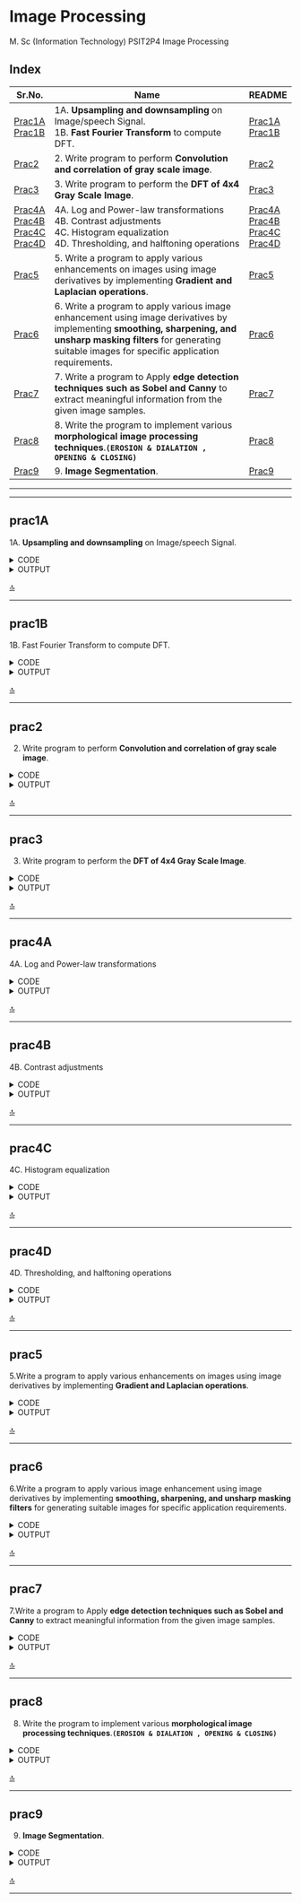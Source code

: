 # Image Processing

M. Sc (Information Technology)
PSIT2P4 Image Processing

## Index

| Sr.No. | Name | README |
|---	|---	|---	|
| [Prac1A](/MscIT/Semester%202/ImageProcessing/Practical%201/)  <br> [Prac1B](/MscIT/Semester%202/ImageProcessing/Practical%201/) | 1A. **Upsampling and downsampling** on Image/speech Signal. <br> 1B. **Fast Fourier Transform** to compute DFT. 	| [Prac1A](#prac1A) <br> [Prac1B](#prac1B) |
| [Prac2](/MscIT/Semester%202/ImageProcessing/Practical%202/) 	| 2. Write program to perform **Convolution and correlation of gray scale image**. 	| [Prac2](#prac2) 	|
|  [Prac3](/MscIT/Semester%202/ImageProcessing/Practical%203/)	|  3. Write program to perform the **DFT of 4x4 Gray Scale Image**. 	| [Prac3](#prac3) 	|
| [Prac4A](/MscIT/Semester%202/ImageProcessing/Practical%201/)  <br> [Prac4B](/MscIT/Semester%202/ImageProcessing/Practical%201/) <br> [Prac4C](/MscIT/Semester%202/ImageProcessing/Practical%201/) <br> [Prac4D](/MscIT/Semester%202/ImageProcessing/Practical%201/)	| 4A. Log and Power-law transformations <br> 4B. Contrast adjustments <br> 4C. Histogram equalization <br> 4D. Thresholding, and halftoning operations 	|  [Prac4A](#prac4A) <br> [Prac4B](#prac4B)	<br> [Prac4C](#prac4C) <br> [Prac4D](#prac4D) |
|  [Prac5](/MscIT/Semester%202/ImageProcessing/Practical%205/)	| 5. Write a program to apply various enhancements on images using image derivatives by implementing **Gradient and Laplacian operations**. 	|  [Prac5](#prac5)	|
| [Prac6](/MscIT/Semester%202/ImageProcessing/Practical%206/) 	| 6. Write a program to apply various image enhancement using image derivatives by implementing **smoothing, sharpening, and unsharp masking filters** for generating suitable images for specific application requirements. 	| [Prac6](#prac6) 	|
| [Prac7](/MscIT/Semester%202/ImageProcessing/Practical%207/) 	| 7. Write a program to Apply **edge detection techniques such as Sobel and Canny** to extract meaningful information from the given image samples. 	|  [Prac7](#prac7)	|
|  [Prac8](/MscIT/Semester%202/ImageProcessing/Practical%208/)	| 8. Write the program to implement various **morphological image processing techniques**.**`(EROSION & DIALATION , OPENING & CLOSING)`** 	| [Prac8](#prac8) 	|
|  [Prac9](/MscIT/Semester%202/ImageProcessing/Practical%209/)	| 9. **Image Segmentation**. 	| [Prac9](#prac9) 	|


******************
---------------------

## prac1A

1A. **Upsampling and downsampling** on Image/speech Signal.


<details>
<summary>CODE</summary>


```python
# Downsampling

import os 
os.sys.path 
import cv2 
import matplotlib.pyplot as plt 
import numpy as np 

img1 = cv2.imread('F:/GitHub/Practical_BscIT_MscIT_Ninad/MscIT/Semester 2/ImageProcessing/Dataset/nativeplace.jpg', 0) 
[m, n] = img1.shape 
print('Original Image Shape:', m, n) 
print('Original Image:') 
plt.imshow(img1, cmap="gray") 
f = 4
img2 = np.zeros((m//f, n//f), dtype=int)
for i in range(0, m, f): 
 for j in range(0, n, f): 
  try: 
   img2[i//f][j//f] = img1[i][j] 
  except IndexError: 
   pass 	

[a, b] = img2.shape 
print('Down Sampled Image Shape:', a, b) 
print("-----------------------")
print('Down Sampled Image:') 
plt.imshow(img2, cmap="gray")


```

```python

# Upsampling
img3 = np.zeros((m, n), dtype=int)

for i in range(0, m-1, f): 
    for j in range(0, n-1, f): 
        try:
            img3[i, j] = img2[i//f][j//f]
        except IndexError: 
            pass	

for i in range(1, m-(f-1), f): 
    for j in range(0, n-(f-1)): 
        img3[i:i+(f-1), j] = img3[i-1, j] 

for i in range(0, m-1): 
    for j in range(1, n-1, f): 
        img3[i, j:j+(f-1)] = img3[i, j-1] 

[c, d] = img3.shape 

print('Original Image Shape:', m, n)
print("-----------------------") 
print('Down Sampled Image Shape:', a, b) 
print("-----------------------") 
print('UP Sampled Image Shape:', c, d) 
print("-----------------------") 

print('Up Sampled Image:') 
plt.imshow(img3, cmap="gray")


```

</details>



<details>
<summary>OUTPUT</summary>

<img src="https://github.com/NinadKarlekar/TestRepoNK/assets/88243315/e091006b-da31-4b50-a876-47b35522faf3" width="400px"  alt ="DIP_prac1A_1">

<img src="https://github.com/NinadKarlekar/TestRepoNK/assets/88243315/409e6978-39f3-424f-89d5-b22451734957" width="400px"  alt ="DIP_prac1A_2">

<img src="https://github.com/NinadKarlekar/TestRepoNK/assets/88243315/2cedeb09-766b-4bc2-972b-9cf5c6b55ad6" width="400px"  alt ="DIP_prac1A_3">

<img src="https://github.com/NinadKarlekar/TestRepoNK/assets/88243315/fdbd751b-41d3-46b5-aa78-fac723631b32" width="400px"  alt ="DIP_prac1A_4">


</details>


[🔝](#index)

**************

## prac1B

1B. Fast Fourier Transform to compute DFT.


<details>
<summary>CODE</summary>


```python
import os 
os.sys.path 
import cv2 
import matplotlib.pyplot as plt 
import numpy as np 

# scipy.stats.signaltonoise() was deprecated in scipy 0.16.0 and removed in 1.0.0. 
import numpy as np
def signaltonoise(a, axis=0, ddof=0):
    a = np.asanyarray(a)
    m = a.mean(axis)
    sd = a.std(axis=axis, ddof=ddof)
    return np.where(sd == 0, 0, m/sd)
import numpy as np
import matplotlib.pyplot as plt
from PIL import Image

im = np.array(Image.open('F:/GitHub/Practical_BscIT_MscIT_Ninad/MscIT/Semester 2/ImageProcessing/Dataset/elephant.jpg').convert('L'))
freq = np.fft.fft2(im)
im1 = np.fft.ifft2(freq).real
snr = signaltonoise(im1, axis=None)

print('SNR for the image obtained after reconstruction = ' + str(snr))
assert(np.allclose(im, im1))

plt.figure(figsize=(20, 10))
plt.subplot(121), plt.imshow(im, cmap='gray'), plt.axis('off')
plt.title('Original Image', size=20)
plt.subplot(122), plt.imshow(im1, cmap='gray'), plt.axis('off')
plt.title('Image Obtained after Reconstruction', size=20)
plt.show()

```



</details>



<details>
<summary>OUTPUT</summary>

<img src="https://github.com/NinadKarlekar/TestRepoNK/assets/88243315/2a6b831f-212e-44c1-a0e6-b22cf5d56047" width="600px"  alt ="DIP_prac1B_1">




</details>


[🔝](#index)

**************

## prac2

2. Write program to perform **Convolution and correlation of gray scale image**.


<details>
<summary>CODE</summary>


```python
# Import libraries
import cv2
import numpy as np
import matplotlib.pyplot as plt

image = cv2.imread('F:/GitHub/Practical_BscIT_MscIT_Ninad/MscIT/Semester 2/ImageProcessing/Dataset/nativeplace.jpg')
image = cv2.cvtColor(image, cv2.COLOR_BGR2RGB)
fig, ax = plt.subplots(1, figsize=(12,8))
plt.imshow(image)

abc=np.ones((3,3))
kernel = np.ones((3, 3), np.float32) / 9
img = cv2.filter2D(image, -1, kernel)
fig, ax = plt.subplots(1,2,figsize=(10,6))
ax[0].imshow(image)
ax[1].imshow(img)

#Sharpning
kernel = np.array([[0, -1, 0],
                   [-1, 5, -1],
                   [0, -1, 0]])
img = cv2.filter2D(image, -1, kernel)
fig, ax = plt.subplots(1,2,figsize=(10,6))
ax[0].imshow(image)
ax[1].imshow(img)
```


</details>



<details>
<summary>OUTPUT</summary>

<img src="https://github.com/NinadKarlekar/TestRepoNK/assets/88243315/8fd2643f-9df2-4ce0-833e-f758900cc1b6" width="600px"  alt ="DIP_prac2_1">

<img src="https://github.com/NinadKarlekar/TestRepoNK/assets/88243315/2b019fb5-a0bf-4f92-b66e-063452c476ce" width="600px"  alt ="DIP_prac2_2">

<img src="https://github.com/NinadKarlekar/TestRepoNK/assets/88243315/8fd2643f-9df2-4ce0-833e-f758900cc1b6" width="600px"  alt ="DIP_prac2_3">


</details>


[🔝](#index)

**************

## prac3

3. Write program to perform the **DFT of 4x4 Gray Scale Image**. 


<details>
<summary>CODE</summary>


```python
#importing packages 
import numpy as np
import cv2
from matplotlib import pyplot as plt

#getting the input image and convert to grayscale 
img = cv2.imread('F:/GitHub/Practical_BscIT_MscIT_Ninad/MscIT/Semester 2/ImageProcessing/Dataset/Dog.jpg', 0)

# Transform the image to improve the speed in the Fourier transform calculation
rows, cols = img.shape
optimalRows = cv2.getOptimalDFTSize(rows)
optimalCols = cv2.getOptimalDFTSize(cols)
optimalImg = np.zeros((optimalRows, optimalCols))
optimalImg[:rows, :cols] = img

# Calculate the discrete Fourier transform
dft = cv2.dft(np.float32(optimalImg), flags=cv2.DFT_COMPLEX_OUTPUT)
dft_shift = np.fft.fftshift(dft)

# output of CV2.dft() function will be 3-D numpy array, for 2-D Output, 2D DFT as two-part complex and real part.
f_complex = dft_shift[:, :, 0] + 1j * dft_shift[:, :, 1]
f_abs = np.abs(f_complex) + 1 # lie between 1 and 1e6
f_bounded = 20 * np.log(f_abs)
f_img = 255 * f_bounded / np.max(f_bounded)
f_img = f_img.astype(np.uint8)


# Reconstruct the image using the inverse Fourier transform
i_shift = np.fft.ifftshift(dft_shift)
result = cv2.idft(i_shift)
result = cv2.magnitude(result[:, :, 0], result[:, :, 1])

# #Displaying input image, grayscale image, DFT of the Input Image 
images = [optimalImg, f_img, result]
imageTitles = ['Input image', ' DFT ', 'Reconstructed image']

for i in range(len(images)):
    plt.subplot(1, 3, i + 1)
    plt.imshow(images[i], cmap='gray')
    plt.title(imageTitles[i])
    plt.xticks([])
    plt.yticks([])
plt.show()
# for hold the Display until key press 
cv2.waitKey()
cv2.destroyAllWindows()
```



</details>



<details>
<summary>OUTPUT</summary>

<img src="https://github.com/NinadKarlekar/TestRepoNK/assets/88243315/9cd931f0-f6e0-410a-9378-084d058763f3" width="600px"  alt ="DIP_prac3_1">



</details>


[🔝](#index)

**************

## prac4A

4A. Log and Power-law transformations 


<details>
<summary>CODE</summary>


```python
import cv2
import numpy as np
import matplotlib.pyplot as plt

# Open the image.
img = cv2.imread('F:/GitHub/Practical_BscIT_MscIT_Ninad/MscIT/Semester 2/ImageProcessing/Dataset/sample.jpg')

# Apply log transform.
c = 255/(np.log(1 + np.max(img)))
log_transformed = c * np.log(1 + img)

# Specify the data type.
log_transformed = np.array(log_transformed, dtype = np.uint8)

# Save the output.
cv2.imwrite('F:/GitHub/Practical_BscIT_MscIT_Ninad/MscIT/Semester 2/ImageProcessing/Dataset/log_transformed.jpg', log_transformed)

plt.imshow(img)
plt.show()
plt.imshow(log_transformed)
plt.show()

```

```python

import cv2
import numpy as np
  
# Open the image.
img = cv2.imread('F:/GitHub/Practical_BscIT_MscIT_Ninad/MscIT/Semester 2/ImageProcessing/Dataset/sample.jpg')
plt.imshow(img)
plt.show()
# Trying 4 gamma values.
for gamma in [0.1, 0.5, 1.2, 2.2,5]:
      
    # Apply gamma correction.
    gamma_corrected = np.array(255*(img / 255) ** gamma, dtype = 'uint8')
  
    # Save edited images.
    cv2.imwrite('F:/GitHub/Practical_BscIT_MscIT_Ninad/MscIT/Semester 2/ImageProcessing/Dataset/gamma_transformed'+str(gamma)+'.jpg', gamma_corrected)

    plt.imshow(gamma_corrected)
    plt.show()
```

</details>



<details>
<summary>OUTPUT</summary>

<img src="https://github.com/NinadKarlekar/TestRepoNK/assets/88243315/50e0bfd1-b04d-45f3-b6f3-ad1124bbdcfc" width="300px"  alt ="DIP_prac4A_1">

<img src="https://github.com/NinadKarlekar/TestRepoNK/assets/88243315/a22adcbe-1222-417c-9b72-d475378a3e26" width="300px"  alt ="DIP_prac4A_2">

<img src="https://github.com/NinadKarlekar/TestRepoNK/assets/88243315/b3f52dee-90c1-4f60-93ff-4d6c9b6f83cc" width="300px"  alt ="DIP_prac4A_3">

<img src="https://github.com/NinadKarlekar/TestRepoNK/assets/88243315/1330874b-8c21-45d0-867d-2884472a831a" width="300px"  alt ="DIP_prac4A_4">

<img src="https://github.com/NinadKarlekar/TestRepoNK/assets/88243315/ac290902-7762-4426-ad30-1f3382ec4182" width="300px"  alt ="DIP_prac4A_5">

<img src="https://github.com/NinadKarlekar/TestRepoNK/assets/88243315/25698af8-f0b0-488c-bed1-99339e3bcd48" width="300px"  alt ="DIP_prac4A_6">

<img src="https://github.com/NinadKarlekar/TestRepoNK/assets/88243315/4ba08f1b-2ec9-4a87-851e-5c5e9873a0be" width="300px"  alt ="DIP_prac4A_7">

<img src="https://github.com/NinadKarlekar/TestRepoNK/assets/88243315/a6d301b9-183c-4c88-adc4-80bc73c79c7a" width="300px"  alt ="DIP_prac4A_8">


</details>


[🔝](#index)

**************

## prac4B

4B. Contrast adjustments


<details>
<summary>CODE</summary>


```python
import numpy as np
from skimage.io import imread
from skimage.color import rgb2gray
from skimage import data, img_as_float, img_as_ubyte, exposure, io, color
from PIL import Image, ImageEnhance, ImageFilter
from scipy import ndimage, misc 
import matplotlib.pyplot as pylab 
import cv2

def plot_image(image, title=""):
  pylab.title(title, size=10) 
  pylab.imshow(image) 
  pylab.axis('off')

def plot_hist(r,g,b,title=""):
   r,g,b=img_as_ubyte(r),img_as_ubyte(g),img_as_ubyte(b) 
   pylab.hist(np.array(r).ravel(),bins=256, range=(0,256),color='r',alpha=0.3) 
   pylab.hist(np.array(g).ravel(),bins=256, range=(0,256),color='g',alpha=0.3)
   pylab.hist(np.array(b).ravel(),bins=256, range=(0,256),color='b',alpha=0.3)
   pylab.xlabel('Pixel Values', size=20) 
   pylab.ylabel('Frequency',size=20)
   pylab.title(title,size=10)

im=Image.open('F:/GitHub/Practical_BscIT_MscIT_Ninad/MscIT/Semester 2/ImageProcessing/Dataset/Dog.jpg') 
im_r,im_g,im_b=im.split() 
pylab.style.use('ggplot')
pylab.figure(figsize=(15,5))
pylab.subplot(121) 
plot_image(im)
pylab.subplot(122)
plot_hist(im_r,im_g,im_b)
pylab.show()
def contrast(c):
  return 0 if c<50 else (255 if c>150 else int((255*c-22950)/48))


imc=im.point(contrast) 
im_rc,im_gc,im_bc=imc.split() 
pylab.style.use('ggplot')
pylab.figure(figsize=(15,5))
pylab.subplot(121)
plot_image(imc) 
pylab.subplot(122) 
plot_hist(im_rc,im_gc,im_bc)
pylab.yscale('log')
pylab.show()
```



</details>



<details>
<summary>OUTPUT</summary>

<img src="https://github.com/NinadKarlekar/TestRepoNK/assets/88243315/dff31b49-617a-4e85-839c-06618c1ffc06" width="600px"  alt ="DIP_prac4B_1">

<img src="https://github.com/NinadKarlekar/TestRepoNK/assets/88243315/d56f5c24-395c-47f6-b512-ed3a42c576d9" width="600px"  alt ="DIP_prac4B_2">


</details>


[🔝](#index)

**************

## prac4C

4C. Histogram equalization


<details>
<summary>CODE</summary>


```python
#Histogram equalization
import cv2
from matplotlib import pyplot as plt
img = cv2.imread('F:/GitHub/Practical_BscIT_MscIT_Ninad/MscIT/Semester 2/ImageProcessing/Dataset/Dog.jpg',0)

hist = cv2.calcHist([img],[0],None,[256],[0,256])
eq = cv2.equalizeHist(img)
cdf = hist.cumsum()
cdfnmhist = cdf * hist.max()/ cdf.max()
histeq = cv2.calcHist([eq],[0],None,[256],[0,256])
cdfeq = histeq.cumsum()
cdfnmhisteq = cdfeq * histeq.max()/ cdf.max()
plt.subplot(221), plt.imshow(img,'gray')
plt.subplot(222), plt.plot(hist), plt.plot(cdfnmhist)
plt.subplot(223), plt.imshow(eq,'gray')
plt.subplot(224), plt.plot(histeq), plt.plot(cdfnmhisteq)
plt.xlim([0,256])

```



</details>



<details>
<summary>OUTPUT</summary>

<img src="https://github.com/NinadKarlekar/TestRepoNK/assets/88243315/934c0ac1-a761-47df-8e76-13ae0731168f" width="600px"  alt ="DIP_prac4C_1">




</details>


[🔝](#index)

**************

## prac4D

4D. Thresholding, and halftoning operations 


<details>
<summary>CODE</summary>


```python
#4D. Thresholding, and halftoning operations 
import cv2 as cv
import numpy as np
from matplotlib import pyplot as plt
img = cv.imread('F:/GitHub/Practical_BscIT_MscIT_Ninad/MscIT/Semester 2/ImageProcessing/Dataset/sunflower.jpg',0)
ret,thresh1 = cv.threshold(img,127,255,cv.THRESH_BINARY)
ret,thresh2 = cv.threshold(img,127,255,cv.THRESH_BINARY_INV)
ret,thresh3 = cv.threshold(img,127,255,cv.THRESH_TRUNC)
ret,thresh4 = cv.threshold(img,127,255,cv.THRESH_TOZERO)
ret,thresh5 = cv.threshold(img,127,255,cv.THRESH_TOZERO_INV)
titles = ['Original Image','BINARY','BINARY_INV','TRUNC','TOZERO','TOZERO_INV']
images = [img, thresh1, thresh2, thresh3, thresh4, thresh5]
for i in range(6):
    plt.subplot(2,3,i+1),plt.imshow(images[i],'gray',vmin=0,vmax=255)
    plt.title(titles[i])
    plt.xticks([]),plt.yticks([])
plt.show()
```



</details>



<details>
<summary>OUTPUT</summary>

<img src="https://github.com/NinadKarlekar/TestRepoNK/assets/88243315/1a7c14ef-0c99-442c-a0c4-55e19a367fbf" width="600px"  alt ="DIP_prac4D_1">




</details>


[🔝](#index)

**************

## prac5

5.Write a program to apply various enhancements on images using image derivatives by implementing **Gradient and Laplacian operations**. 


<details>
<summary>CODE</summary>


```python
import numpy as np
from scipy import signal, misc, ndimage
from skimage import filters, feature, img_as_float 
from skimage.io import imread
from skimage.color import rgb2gray 
from PIL import Image, ImageFilter 
import matplotlib.pylab as pylab
from skimage.transform import rescale

def plot_image(image, title=""):
 pylab.title(title, size=20),
 pylab.imshow(image) 
 pylab.axis('off')
def plot_hist(r,g,b,title=""):
   r,g,b=img_as_ubyte(r),img_as_ubyte(g),img_as_ubyte(b) 
   pylab.hist(np.array(r).ravel(),bins=256, range=(0,256),color='r',alpha=0.3) 
   pylab.hist(np.array(g).ravel(),bins=256, range=(0,256),color='g',alpha=0.3)
   pylab.hist(np.array(b).ravel(),bins=256, range=(0,256),color='b',alpha=0.3)
   pylab.xlabel('Pixel Values', size=20) 
   pylab.ylabel('Frequency',size=20)
   pylab.title(title,size=10)
ker_x=[[-1,1]]
ker_y=[[-1],[1]] 
im=rgb2gray(imread('F:/GitHub/Practical_BscIT_MscIT_Ninad/MscIT/Semester 2/ImageProcessing/Dataset/sunflower.jpg')) 
im_x=signal.convolve2d(im,ker_x,mode='same') 
im_y=signal.convolve2d(im,ker_y,mode='same')
im_mag=np.sqrt(im_x**2+im_y**2) 
im_dir=np.arctan(im_y/im_x)
pylab.gray() 
pylab.figure(figsize=(30,20))
pylab.subplot(231)
plot_image(im,'Original') 
pylab.subplot(232) 
plot_image(im_x,'Gradian_x') 
pylab.subplot(233) 
plot_image(im_y,'Grad+y') 
pylab.subplot(234)
plot_image(im_mag,'||grad||') 
pylab.subplot(235) 
plot_image(im_dir, r'$\theta$') 
pylab.subplot(236)
pylab.plot(range(im.shape[1]), im[0,:], 'b-', label=r'$f(x,y)|_{x=0}$', linewidth=5)
pylab.plot(range(im.shape[1]), im_x[0,:], 'r-', label=r'$grad_x (f(x,y))|_{x=0}$') 
pylab.title(r'$grad_x (f(x,y))|_{x=0}$',size=30)
pylab.legend(prop={'size':20}) 
pylab.show()
```

```python
#LAPLACIAN
ker_laplacian=[[0,-1,0],
[-1,4,-1],
[0,-1,0]]
im=rgb2gray(imread('F:/GitHub/Practical_BscIT_MscIT_Ninad/MscIT/Semester 2/ImageProcessing/Dataset/sunflower.jpg')) 
im1=np.clip(signal.convolve2d(im, ker_laplacian, mode='same'),0,1) 
pylab.gray()
pylab.figure(figsize=(20,10)) 
pylab.subplot(121)
plot_image(im, 'Original')
pylab.subplot(122)
plot_image(im1,'laplacian Convolved') 
pylab.show()

```

</details>



<details>
<summary>OUTPUT</summary>

<img src="https://github.com/NinadKarlekar/TestRepoNK/assets/88243315/17b6e6b1-7584-41b8-a46f-4d31ccbfb8cf" width="600px"  alt ="DIP_prac5_1">

<img src="https://github.com/NinadKarlekar/TestRepoNK/assets/88243315/acab5f97-16b6-4871-9498-563c41a7c817" width="600px"  alt ="DIP_prac5_2">


</details>


[🔝](#index)

**************

## prac6

6.Write a program to apply various image enhancement using image derivatives by implementing **smoothing, sharpening, and unsharp masking filters** for generating suitable images for specific application requirements. 


<details>
<summary>CODE</summary>


```python
import numpy as np
from scipy import signal, misc, ndimage
from skimage import filters, feature, img_as_float 
from skimage.io import imread
from skimage.color import rgb2gray 
from PIL import Image, ImageFilter 
import matplotlib.pylab as pylab
from skimage.transform import rescale

def plot_hist(r,g,b,title=""):
   r,g,b=img_as_ubyte(r),img_as_ubyte(g),img_as_ubyte(b) 
   pylab.hist(np.array(r).ravel(),bins=256, range=(0,256),color='r',alpha=0.3) 
   pylab.hist(np.array(g).ravel(),bins=256, range=(0,256),color='g',alpha=0.3)
   pylab.hist(np.array(b).ravel(),bins=256, range=(0,256),color='b',alpha=0.3)
   pylab.xlabel('Pixel Values', size=20) 
   pylab.ylabel('Frequency',size=20)
   pylab.title(title,size=10)

def plot_image(image, title=""):
  pylab.title(title, size=10)
  pylab.imshow(image) 
  pylab.axis('off')

# sharpening of images
from skimage.filters import laplace 
im=rgb2gray(imread('F:/GitHub/Practical_BscIT_MscIT_Ninad/MscIT/Semester 2/ImageProcessing/Dataset/sunflower.jpg')) 
im1=np.clip(laplace(im)+im,0,1) 
pylab.figure(figsize=(10,15))
pylab.subplot(121), plot_image(im, 'Original Image') 
pylab.subplot(122), plot_image(im1,'Sharpened Image') 
pylab.tight_layout()
pylab.show()

```


</details>



<details>
<summary>OUTPUT</summary>

<img src="https://github.com/NinadKarlekar/TestRepoNK/assets/88243315/3c35b047-8b53-4819-87ac-9213fedc74d9" width="600px"  alt ="DIP_prac6_1">


</details>


[🔝](#index)

**************

## prac7

7.Write a program to Apply **edge detection techniques such as Sobel and Canny** to extract meaningful information from the given image samples. 


<details>
<summary>CODE</summary>


```python
import numpy as np
from scipy import signal, misc, ndimage
from skimage import filters, feature, img_as_float 
from skimage.io import imread
from skimage.color import rgb2gray 
from PIL import Image, ImageFilter 
import matplotlib.pylab as pylab
from skimage.transform import rescale

def plot_image(image, title=""):
  pylab.title(title, size=10)
  pylab.imshow(image) 
  pylab.axis('off')

def plot_hist(r,g,b,title=""):
   r,g,b=img_as_ubyte(r),img_as_ubyte(g),img_as_ubyte(b) 
   pylab.hist(np.array(r).ravel(),bins=256, range=(0,256),color='r',alpha=0.3) 
   pylab.hist(np.array(g).ravel(),bins=256, range=(0,256),color='g',alpha=0.3)
   pylab.hist(np.array(b).ravel(),bins=256, range=(0,256),color='b',alpha=0.3)
   pylab.xlabel('Pixel Values', size=20) 
   pylab.ylabel('Frequency',size=20)
   pylab.title(title,size=10)


# Edge Detectors with scikit-image-Prewitt, roberts, sobel, scharr, laplace 
im=Image.open('F:/GitHub/Practical_BscIT_MscIT_Ninad/MscIT/Semester 2/ImageProcessing/Dataset/sunflower.jpg').convert('L')
im = img_as_float(im)  # convert to floating point dtype
pylab.gray() 
pylab.figure(figsize=(15,15))
pylab.subplot(3,2,1), plot_image(im,'Original Image') 
edges=filters.roberts(im)
pylab.subplot(3,2,2), plot_image(edges,'Roberts')

edges=filters.scharr(im)
pylab.subplot(3,2,3), plot_image(edges,'Scharr')

edges=filters.sobel(im)
pylab.subplot(3,2,4), plot_image(edges,'Sobel')

edges=filters.prewitt(im)
pylab.subplot(3,2,5), plot_image(edges,'Prewitt')

edges=np.clip(filters.laplace(im), 0,1) 
pylab.subplot(3,2,6), plot_image(edges,'Laplace') 
pylab.subplots_adjust(wspace=0.1,hspace=0.1) 
pylab.show()

```

```python
#SOBEL
im = Image.open('F:/GitHub/Practical_BscIT_MscIT_Ninad/MscIT/Semester 2/ImageProcessing/Dataset/sunflower.jpg').convert('L') 
im_array = np.array(im)
pylab.gray()
pylab.figure(figsize=(15,15)) 
pylab.subplot(2,2,1), plot_image(im,'Original')
pylab.subplot(2,2,2) 
edges_x=filters.sobel_h(im_array) 
plot_image(np.clip(edges_x,0,1),'sobel_x')

pylab.subplot(2,2,3) 
edges_y=filters.sobel_v(im_array) 
plot_image(np.clip(edges_y,0,1),'Sobel_y')

pylab.subplot(2,2,4) 
edges=filters.sobel(im_array) 
plot_image(np.clip(edges,0,1),'Sobel')

pylab.subplots_adjust(wspace=0.1,hspace=0.1)
pylab.show()

```

```python
#CANNY
import matplotlib.pyplot as plt 
from scipy import ndimage as ndi
from skimage.util import random_noise 
from skimage import feature

# Generate noisy image of a square
image = np.zeros((128, 128), dtype=float) 
image[32:-32, 32:-32] = 1

image = ndi.rotate(image, 15, mode='constant') 
image = ndi.gaussian_filter(image, 4)
image = random_noise(image, mode='speckle', mean=0.05)

# Compute the Canny filter for two values of sigma 
edges1 = feature.canny(image)
edges2 = feature.canny(image, sigma=3)

# display results
fig, ax = plt.subplots(nrows=1, ncols=3, figsize=(8, 3))

ax[0].imshow(image, cmap='gray') 
ax[0].set_title('noisy image', fontsize=10)

ax[1].imshow(edges1, cmap='gray') 
ax[1].set_title(r'Canny filter, $\sigma=1$', fontsize=10)

ax[2].imshow(edges2, cmap='gray') 
ax[2].set_title(r'Canny filter, $\sigma=3$', fontsize=10)

for a in ax: 
    a.axis('off')
fig.tight_layout() 
plt.show()

```

</details>



<details>
<summary>OUTPUT</summary>

<img src="https://github.com/NinadKarlekar/TestRepoNK/assets/88243315/67f15e6b-2ad2-4736-8150-a71aaf0f3520" width="600px"  alt ="DIP_prac7_1">

<img src="https://github.com/NinadKarlekar/TestRepoNK/assets/88243315/b241b5e8-73d2-46f6-9e66-8bab252c4f3b" width="600px"  alt ="DIP_prac7_2">

<img src="https://github.com/NinadKarlekar/TestRepoNK/assets/88243315/3184f134-e572-4208-9aad-701796bce436" width="600px"  alt ="DIP_prac7_3">


</details>


[🔝](#index)

**************

## prac8

8. Write the program to implement various **morphological image processing techniques**.**`(EROSION & DIALATION , OPENING & CLOSING)`**


<details>
<summary>CODE</summary>


```python
import cv2
import numpy as np
from matplotlib import pyplot as plt 

# For colab
# from google.colab.patches import cv2_imshow 

%matplotlib inline

from matplotlib import pyplot as plt
img = cv2.imread('F:/GitHub/Practical_BscIT_MscIT_Ninad/MscIT/Semester 2/ImageProcessing/Dataset/411525.jpg', 0) 
ret, bw_img = cv2.threshold(img, 127, 255, cv2.THRESH_BINARY)
  
# converting to its binary form
bw = cv2.threshold(img, 127, 255, cv2.THRESH_BINARY)
 
kernel = np.ones((5, 5), np.uint8)
img_erosion = cv2.erode(img, kernel,iterations=1)
img_dilation = cv2.dilate(img, kernel,iterations=1)
  
plt.figure(figsize=(5,5))
plt.imshow(img,cmap="gray")
plt.axis('off')
plt.title("ORIGINAL IMAGE")
plt.show()

plt.figure(figsize=(5,5))
plt.imshow(img_erosion,)
plt.axis('off')
plt.title("EROSION")
plt.show()

plt.figure(figsize=(5,5))
plt.imshow(img_dilation,cmap="gray")
plt.axis('off')
plt.title("DILATION")
plt.show()
cv2.waitKey(0)

```

```python
#Image opening and closing

from skimage.morphology import binary_opening, binary_closing, binary_erosion, binary_dilation, disk 
from skimage.color import rgb2gray 
from skimage.io import imread
from PIL import Image, ImageFilter 
import matplotlib.pylab as pylab
from skimage.transform import rescale
import numpy as np
from scipy import signal, misc, ndimage
from skimage import filters, feature, img_as_float

def plot_image(image, title=""):
  pylab.title(title, size=10)
  pylab.imshow(image) 
  pylab.axis('off')


im = rgb2gray(imread('F:/GitHub/Practical_BscIT_MscIT_Ninad/MscIT/Semester 2/ImageProcessing/Dataset/circles1.jpg'))
im[im <= 0.5] = 0
im[im > 0.5] = 1 
pylab.gray() 
pylab.figure(figsize=(20,10))
pylab.subplot(1,3,1), plot_image(im, 'original') 
im1 = binary_opening(im, disk(6))
pylab.subplot(1,3,2), plot_image(im1, 'opening with disk size ' + str(10))
im1 = binary_closing(im, disk(6))
pylab.subplot(1,3,3), plot_image(im1, 'closing with disk size ' + str(6)) 
pylab.show()

```

</details>



<details>
<summary>OUTPUT</summary>

<img src="https://github.com/NinadKarlekar/TestRepoNK/assets/88243315/a527c438-68a2-48a3-a97e-2b801b67631a" width="600px"  alt ="DIP_prac8_1">

<img src="https://github.com/NinadKarlekar/TestRepoNK/assets/88243315/ec29b2c8-a4db-4992-8f48-e75b5d151b48" width="600px"  alt ="DIP_prac8_2">

<img src="https://github.com/NinadKarlekar/TestRepoNK/assets/88243315/23aa626e-ede4-42d2-8d45-90175cc7268e" width="600px"  alt ="DIP_prac8_3">

<img src="https://github.com/NinadKarlekar/TestRepoNK/assets/88243315/35ea21f2-d715-49e0-9d79-d248ed6064f6" width="600px"  alt ="DIP_prac8_4">


</details>


[🔝](#index)

**************

## prac9

9. **Image Segmentation**.

<details>
<summary>CODE</summary>


```python
#Loading original image
import numpy as np
import cv2
from matplotlib import pyplot as plt
img = cv2.imread('F:/GitHub/Practical_BscIT_MscIT_Ninad/MscIT/Semester 2/ImageProcessing/Dataset/Original_img_segmentation.png')
img=cv2.cvtColor(img,cv2.COLOR_BGR2RGB)
plt.figure(figsize=(8,8))
plt.imshow(img,cmap="gray")
plt.axis('off')
plt.title("Original Image")
plt.show()

#Converting to gray scale
gray = cv2.cvtColor(img, cv2.COLOR_BGR2GRAY)
plt.figure(figsize=(8,8))
plt.imshow(gray,cmap="gray")
plt.axis('off')
plt.title("GrayScale Image")
plt.show()

#Converting to binary inverted image
ret, thresh = cv2.threshold(gray, 0, 255,cv2.THRESH_BINARY_INV +cv2.THRESH_OTSU)
plt.figure(figsize=(8,8))
plt.imshow(thresh,cmap="gray")
plt.axis('off')
plt.title("Threshold Image")
plt.show()

#Segmenting the images
kernel = np.ones((3, 3), np.uint8)
closing = cv2.morphologyEx(thresh, cv2.MORPH_CLOSE,kernel, iterations = 15)
bg = cv2.dilate(closing, kernel, iterations = 1)
dist_transform = cv2.distanceTransform(closing, cv2.DIST_L2, 0)
ret, fg = cv2.threshold(dist_transform, 0.02*dist_transform.max(), 255, 0)
#cv2.imshow('image', fg)
plt.figure(figsize=(8,8))
plt.imshow(fg,cmap="gray")
plt.axis('off')
plt.title("Segmented Image")
plt.show()


#Final code
plt.figure(figsize=(10,10))

plt.subplot(2,2,1)
plt.axis('off')
plt.title("Original Image")
plt.imshow(img,cmap="gray")

plt.subplot(2,2,2)
plt.imshow(gray,cmap="gray")
plt.axis('off')
plt.title("GrayScale Image")

plt.subplot(2,2,3)
plt.imshow(thresh,cmap="gray")
plt.axis('off')
plt.title("Threshold Image")

plt.subplot(2,2,4)
plt.imshow(fg,cmap="gray")
plt.axis('off')
plt.title("Segmented Image")

plt.show()

```



</details>



<details>
<summary>OUTPUT</summary>

<img src="https://github.com/NinadKarlekar/TestRepoNK/assets/88243315/cb87a2d5-4b62-4953-8c75-90d568de7233" width="600px"  alt ="DIP_prac9_1">

<img src="https://github.com/NinadKarlekar/TestRepoNK/assets/88243315/09c45a55-9395-4091-bfa1-bfc7e56ddfbc" width="600px"  alt ="DIP_prac9_2">

<img src="https://github.com/NinadKarlekar/TestRepoNK/assets/88243315/1cc9f584-8e4c-4c64-ad72-c0b7364cb9af" width="600px"  alt ="DIP_prac9_3">

<img src="https://github.com/NinadKarlekar/TestRepoNK/assets/88243315/8cd098bf-e249-4dc2-81bd-c20a02c10ca8" width="600px"  alt ="DIP_prac9_4">

<img src="https://github.com/NinadKarlekar/TestRepoNK/assets/88243315/98a5d366-e1a9-4b96-a917-dbc618b0cd58" width="600px"  alt ="DIP_prac9_5">


</details>

[🔝](#index)

**************